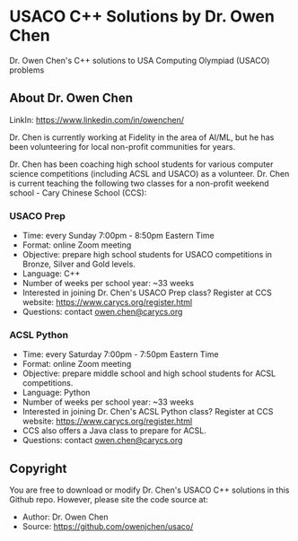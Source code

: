 # USACO C++ Solutions by Dr. Owen Chen
Dr. Owen Chen's C++ solutions to USA Computing Olympiad (USACO) problems

## About Dr. Owen Chen
LinkIn: https://www.linkedin.com/in/owenchen/

Dr. Chen is currently working at Fidelity in the area of AI/ML, but he has been volunteering for local non-profit communities for years. 

Dr. Chen has been coaching high school students for various computer science competitions (including ACSL and USACO) as a volunteer.  Dr. Chen is current teaching the following two classes for a non-profit weekend school - Cary Chinese School (CCS):

### USACO Prep
 - Time: every Sunday 7:00pm - 8:50pm Eastern Time
 - Format: online Zoom meeting
 - Objective: prepare high school students for USACO competitions in Bronze, Silver and Gold levels.
 - Language: C++
 - Number of weeks per school year: ~33 weeks
 - Interested in joining Dr. Chen's USACO  Prep class?  Register at CCS website: https://www.carycs.org/register.html
 - Questions: contact owen.chen@carycs.org

### ACSL Python
 - Time: every Saturday 7:00pm - 7:50pm Eastern Time
 - Format: online Zoom meeting
 - Objective: prepare middle school and high school students for ACSL competitions.
 - Language: Python
 - Number of weeks per school year: ~33 weeks
 - Interested in joining Dr. Chen's ACSL Python class?  Register at CCS website: https://www.carycs.org/register.html
 - CCS also offers a Java class to prepare for ACSL.
 - Questions: contact owen.chen@carycs.org

## Copyright
You are free to download or modify Dr. Chen's USACO C++ solutions in this Github repo.
However, please site the code source at:

- Author: Dr. Owen Chen
- Source: https://github.com/owenjchen/usaco/
